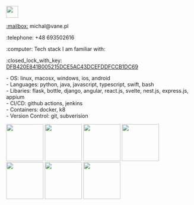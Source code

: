 <p>
  <img src="https://avatars.githubusercontent.com/u/170027?v=4" width="32" height="32">
</p> 
<p><a href="mailto:michal@vane.pl">:mailbox:</a> michal@vane.pl</p>
<p>:telephone: +48 693502616</p>
<p>:computer: Tech stack I am familiar with:</p>
<p>:closed_lock_with_key: <a href="https://keys.openpgp.org/vks/v1/by-fingerprint/DFB420E841B005215DCE5AC43DCEFDDFCCB1DC69">DFB420E841B005215DCE5AC43DCEFDDFCCB1DC69</a></p>
<p>
  <span>- OS: linux, macosx, windows, ios, android</span>
  <br>
  <span>- Languages: python, java, javascript, typescript, swift, bash</span>
  <br>
  <span>- Libaries: flask, bottle, django, angular, react.js, svelte, nest.js, express.js, appium</span>
  <br>
  <span>- CI/CD: github actions, jenkins</span>
  <br>
  <span>- Containers: docker, k8</span>
  <br>
  <span>- Version Control: git, subverision</span>
</p>
<p>
  <img src="https://vane.pl/assets/donations/2018/eff-member-badge-2018-2.png" width="100">
  <img src="https://vane.pl/assets/donations/2018/Donor2018_t_small.png" width="100">
  <img src="https://vane.pl/assets/donations/2019/2019-membership-badge-2.png" width="100">
  <img src="https://vane.pl/assets/donations/2019/Donor2019_t_small.png" width="100">
  <img src="https://vane.pl/assets/donations/2020/2020-membership-badge-2.png" width="100">
  <img src="https://vane.pl/assets/donations/2020/Donor2020_t_small.png" width="100">
  <img src="https://vane.pl/assets/donations/2021/2021-member-badge.png" width="100">
</p>
<!--
looking for work and trying to get
**vane/vane** is a ✨ _special_ ✨ repository because its `README.md` (this file) appears on your GitHub profile.

Here are some ideas to get you started:

- 🔭 I’m currently working on ...
- 🌱 I’m currently learning ...
- 👯 I’m looking to collaborate on ...
- 🤔 I’m looking for help with ...
- 💬 Ask me about ...
- 📫 How to reach me: ...
- 😄 Pronouns: ...
- ⚡ Fun fact: ...
-->
